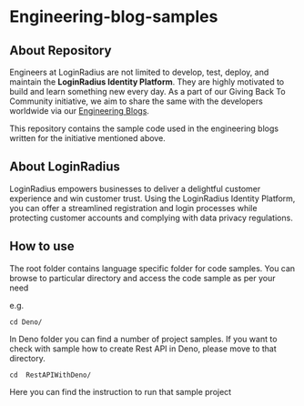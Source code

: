 # Engineering-blog-samples

## About Repository ##

Engineers at LoginRadius are not limited to develop, test, deploy, and maintain the **LoginRadius Identity Platform**. They are highly motivated to build and learn something new every day. As a part of our Giving Back To Community initiative, we aim to share the same with the developers worldwide via our [Engineering Blogs](https://www.loginradius.com/engineering/blog).

This repository contains the sample code used in the engineering blogs written for the initiative mentioned above.



## About LoginRadius ##

LoginRadius empowers businesses to deliver a delightful customer experience and win customer trust.  Using the LoginRadius Identity Platform, you can offer a streamlined registration and login processes while protecting customer accounts and complying with data privacy regulations.

## How to use ##

The root folder contains language specific folder for code samples. You can browse to particular directory and access the code sample as per your need

e.g.

```
cd Deno/

```

In Deno folder you can find a number of project samples.
If you want to check with sample how to create Rest API in Deno, please move to that directory. 

```
cd  RestAPIWithDeno/

```

Here you can find the instruction to run that sample project



